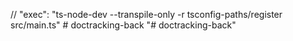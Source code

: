   // "exec": "ts-node-dev --transpile-only -r tsconfig-paths/register src/main.ts"
#   d o c t r a c k i n g - b a c k  
 "# doctracking-back" 

